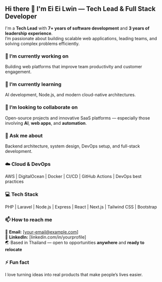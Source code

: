 ## Hi there 👋 I'm Ei Ei Lwin — Tech Lead & Full Stack Developer

I'm a **Tech Lead** with **7+ years of software development** and **3 years of leadership experience**.  
I’m passionate about building scalable web applications, leading teams, and solving complex problems efficiently.

### 🔭 I’m currently working on
Building web platforms that improve team productivity and customer engagement.

### 🌱 I’m currently learning
AI development, Node.js, and modern cloud-native architectures.

### 👯 I’m looking to collaborate on
Open-source projects and innovative SaaS platforms — especially those involving **AI**, **web apps**, and **automation**.

### 💬 Ask me about
Backend architecture, system design, DevOps setup, and full-stack development.

### ☁️ Cloud & DevOps
AWS | DigitalOcean | Docker | CI/CD | GitHub Actions | DevOps best practices

### 💻 Tech Stack
PHP | Laravel | Node.js | Express | React | Next.js | Tailwind CSS | Bootstrap

### 📫 How to reach me
📧 **Email:** [your-email@example.com]  
💼 **LinkedIn:** [linkedin.com/in/yourprofile]  
🌏 Based in Thailand — open to opportunities **anywhere** and **ready to relocate**

### ⚡ Fun fact
I love turning ideas into real products that make people’s lives easier.
